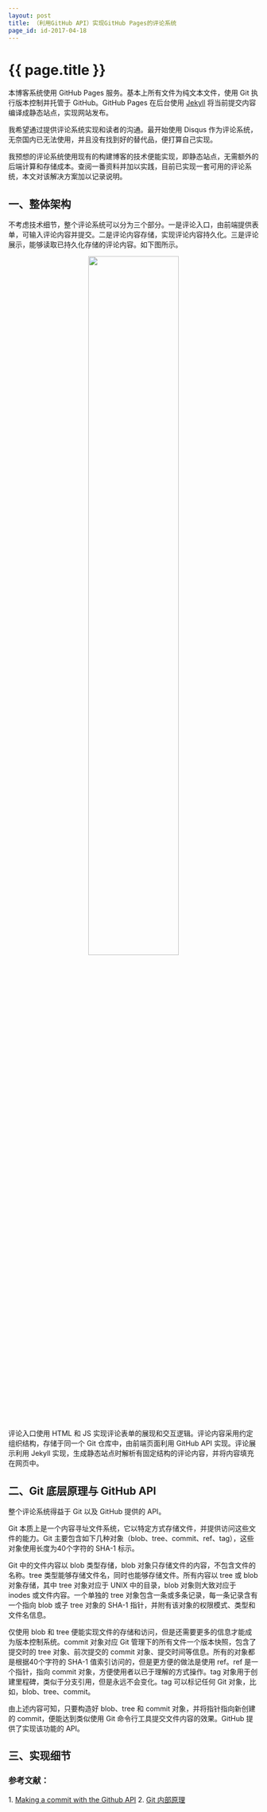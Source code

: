 ```yaml
---
layout: post
title: （利用GitHub API）实现GitHub Pages的评论系统
page_id: id-2017-04-18
---
```


<h1>{{ page.title }}</h1>

本博客系统使用 GitHub Pages 服务。基本上所有文件为纯文本文件，使用 Git 执行版本控制并托管于 GitHub。GitHub Pages 在后台使用 [Jekyll](https://jekyllrb.com/) 将当前提交内容编译成静态站点，实现网站发布。

我希望通过提供评论系统实现和读者的沟通。最开始使用 Disqus 作为评论系统，无奈国内已无法使用，并且没有找到好的替代品，便打算自己实现。

我预想的评论系统使用现有的构建博客的技术便能实现，即静态站点，无需额外的后端计算和存储成本。查阅一番资料并加以实践，目前已实现一套可用的评论系统，本文对该解决方案加以记录说明。

<h2>一、整体架构</h2>

不考虑技术细节，整个评论系统可以分为三个部分。一是评论入口，由前端提供表单，可输入评论内容并提交。二是评论内容存储，实现评论内容持久化。三是评论展示，能够读取已持久化存储的评论内容。如下图所示。

<div align="center"><img src="/tmp/2017-04-18-overall-architecture.png" alt="" width="60%" /></div>

评论入口使用 HTML 和 JS 实现评论表单的展现和交互逻辑。评论内容采用约定组织结构，存储于同一个 Git 仓库中，由前端页面利用 GitHub API 实现。评论展示利用 Jekyll 实现，生成静态站点时解析有固定结构的评论内容，并将内容填充在网页中。

<h2>二、Git 底层原理与 GitHub API</h2>

整个评论系统得益于 Git 以及 GitHub 提供的 API。

Git 本质上是一个内容寻址文件系统，它以特定方式存储文件，并提供访问这些文件的能力。Git 主要包含如下几种对象（blob、tree、commit、ref、tag），这些对象使用长度为40个字符的 SHA-1 标示。

Git 中的文件内容以 blob 类型存储，blob 对象只存储文件的内容，不包含文件的名称。tree 类型能够存储文件名，同时也能够存储文件。所有内容以 tree 或 blob 对象存储，其中 tree 对象对应于 UNIX 中的目录，blob 对象则大致对应于 inodes 或文件内容。一个单独的 tree 对象包含一条或多条记录，每一条记录含有一个指向 blob 或子 tree 对象的 SHA-1 指针，并附有该对象的权限模式、类型和文件名信息。

仅使用 blob 和 tree 便能实现文件的存储和访问，但是还需要更多的信息才能成为版本控制系统。commit 对象对应 Git 管理下的所有文件一个版本快照，包含了提交时的 tree 对象、前次提交的 commit 对象、提交时间等信息。所有的对象都是根据40个字符的 SHA-1 值索引访问的，但是更方便的做法是使用 ref。ref 是一个指针，指向 commit 对象，方便使用者以已于理解的方式操作。tag 对象用于创建里程碑，类似于分支引用，但是永远不会变化。tag 可以标记任何 Git 对象，比如，blob、tree、commit。

由上述内容可知，只要构造好 blob、tree 和 commit 对象，并将指针指向新创建的 commit，便能达到类似使用 Git 命令行工具提交文件内容的效果。GitHub 提供了实现该功能的 API。



<h2>三、实现细节</h2>


<h3>参考文献：</h3>
1. <a href="https://mdswanson.com/blog/2011/07/23/digging-around-the-github-api-take-2.html" target="_blank">Making a commit with the Github API</a>
2. <a href="https://git-scm.com/book/zh/v1/Git-%E5%86%85%E9%83%A8%E5%8E%9F%E7%90%86" target="_blank">Git 内部原理</a>
